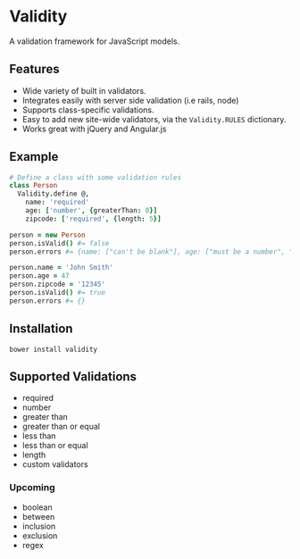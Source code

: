# Validity

A validation framework for JavaScript models.

## Features

- Wide variety of built in validators.
- Integrates easily with server side validation (i.e rails, node)
- Supports class-specific validations.
- Easy to add new site-wide validators, via the `Validity.RULES` dictionary.
- Works great with jQuery and Angular.js


## Example

```coffeescript
# Define a class with some validation rules
class Person
  Validity.define @,
    name: 'required'
    age: ['number', {greaterThan: 0}]
    zipcode: ['required', {length: 5}]

person = new Person
person.isValid() #= false
person.errors #= {name: ["can't be blank"], age: ["must be a number", "must be greater than 0"], zipcode: ["can't be blank", "must have exactly 5 characters"]}

person.name = 'John Smith'
person.age = 47
person.zipcode = '12345'
person.isValid() #= true
person.errors #= {}
```

## Installation

```
bower install validity
```

## Supported Validations

- required
- number
- greater than
- greater than or equal
- less than
- less than or equal
- length
- custom validators

### Upcoming

- boolean
- between
- inclusion
- exclusion
- regex
